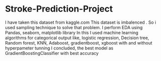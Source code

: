 # Stroke-Prediction-Project
I have taken this dataset from kaggle.com 
This dataset is imbalenced .
So i used sampling technique to solve that problem.
I perform EDA using Pandas, seaborn, matplotlib library 
In this I used machine learning algorithms for categorical output like, logistic regression, Decision tree, Random forest, KNN, Adaboost, gradientboost, xgboost with and without hyperpameter tunning I concluded, the best model as GradientBoostingClassifier with best accuracy
